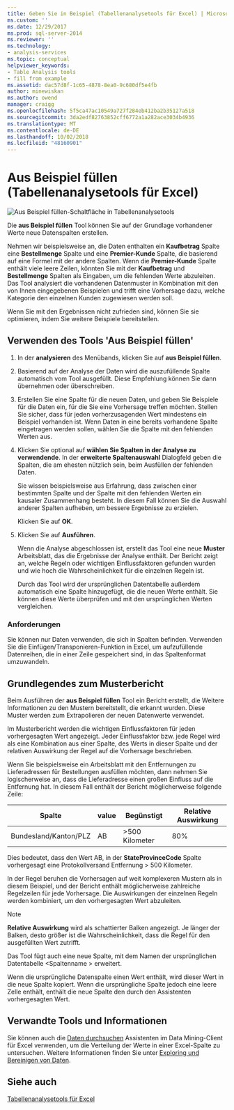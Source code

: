 ```yaml
---
title: Geben Sie in Beispiel (Tabellenanalysetools für Excel) | Microsoft-Dokumentation
ms.custom: ''
ms.date: 12/29/2017
ms.prod: sql-server-2014
ms.reviewer: ''
ms.technology:
- analysis-services
ms.topic: conceptual
helpviewer_keywords:
- Table Analysis tools
- fill from example
ms.assetid: dac57d8f-1c65-4878-8ea0-9c680df5e4fb
author: minewiskan
ms.author: owend
manager: craigg
ms.openlocfilehash: 5f5ca47ac10549a727f284eb412ba2b35127a518
ms.sourcegitcommit: 3da2edf82763852cff6772a1a282ace3034b4936
ms.translationtype: MT
ms.contentlocale: de-DE
ms.lasthandoff: 10/02/2018
ms.locfileid: "48160901"
---
```

# <a name="fill-from-example-table-analysis-tools-for-excel"></a>Aus Beispiel füllen (Tabellenanalysetools für Excel)
  ![Aus Beispiel füllen-Schaltfläche in Tabellenanalysetools](media/tat-fillex.gif "aus Beispiel füllen-Schaltfläche in Tabellenanalysetools")  
  
 Die **aus Beispiel füllen** Tool können Sie auf der Grundlage vorhandener Werte neue Datenspalten erstellen.  
  
 Nehmen wir beispielsweise an, die Daten enthalten ein **Kaufbetrag** Spalte eine **Bestellmenge** Spalte und eine **Premier-Kunde** Spalte, die basierend auf eine Formel mit der andere Spalten. Wenn die **Premier-Kunde** Spalte enthält viele leere Zeilen, könnten Sie mit der **Kaufbetrag** und **Bestellmenge** Spalten als Eingaben, um die fehlenden Werte abzuleiten. Das Tool analysiert die vorhandenen Datenmuster in Kombination mit den von Ihnen eingegebenen Beispielen und trifft eine Vorhersage dazu, welche Kategorie den einzelnen Kunden zugewiesen werden soll.  
  
 Wenn Sie mit den Ergebnissen nicht zufrieden sind, können Sie sie optimieren, indem Sie weitere Beispiele bereitstellen.  
  
## <a name="using-the-fill-from-example-tool"></a>Verwenden des Tools 'Aus Beispiel füllen'  
  
1.  In der **analysieren** des Menübands, klicken Sie auf **aus Beispiel füllen**.  
  
2.  Basierend auf der Analyse der Daten wird die auszufüllende Spalte automatisch vom Tool ausgefüllt. Diese Empfehlung können Sie dann übernehmen oder überschreiben.  
  
3.  Erstellen Sie eine Spalte für die neuen Daten, und geben Sie Beispiele für die Daten ein, für die Sie eine Vorhersage treffen möchten. Stellen Sie sicher, dass für jeden vorherzusagenden Wert mindestens ein Beispiel vorhanden ist. Wenn Daten in eine bereits vorhandene Spalte eingetragen werden sollen, wählen Sie die Spalte mit den fehlenden Werten aus.  
  
4.  Klicken Sie optional auf **wählen Sie Spalten in der Analyse zu verwendende**. In der **erweiterte Spaltenauswahl** Dialogfeld geben die Spalten, die am ehesten nützlich sein, beim Ausfüllen der fehlenden Daten.  
  
     Sie wissen beispielsweise aus Erfahrung, dass zwischen einer bestimmten Spalte und der Spalte mit den fehlenden Werten ein kausaler Zusammenhang besteht. In diesem Fall können Sie die Auswahl anderer Spalten aufheben, um bessere Ergebnisse zu erzielen.  
  
     Klicken Sie auf **OK**.  
  
5.  Klicken Sie auf **Ausführen**.  
  
     Wenn die Analyse abgeschlossen ist, erstellt das Tool eine neue **Muster** Arbeitsblatt, das die Ergebnisse der Analyse enthält. Der Bericht zeigt an, welche Regeln oder wichtigen Einflussfaktoren gefunden wurden und wie hoch die Wahrscheinlichkeit für die einzelnen Regeln ist.  
  
     Durch das Tool wird der ursprünglichen Datentabelle außerdem automatisch eine Spalte hinzugefügt, die die neuen Werte enthält. Sie können diese Werte überprüfen und mit den ursprünglichen Werten vergleichen.  
  
### <a name="requirements"></a>Anforderungen  
 Sie können nur Daten verwenden, die sich in Spalten befinden. Verwenden Sie die Einfügen/Transponieren-Funktion in Excel, um aufzufüllende Datenreihen, die in einer Zeile gespeichert sind, in das Spaltenformat umzuwandeln.  
  
## <a name="understanding-the-pattern-report"></a>Grundlegendes zum Musterbericht  
 Beim Ausführen der **aus Beispiel füllen** Tool ein Bericht erstellt, die Weitere Informationen zu den Mustern bereitstellt, die erkannt wurden. Diese Muster werden zum Extrapolieren der neuen Datenwerte verwendet.  
  
 Im Musterbericht werden die wichtigen Einflussfaktoren für jeden vorhergesagten Wert angezeigt. Jeder Einflussfaktor bzw. jede Regel wird als eine Kombination aus einer Spalte, des Werts in dieser Spalte und der relativen Auswirkung der Regel auf die Vorhersage beschrieben.  
  
 Wenn Sie beispielsweise ein Arbeitsblatt mit den Entfernungen zu Lieferadressen für Bestellungen ausfüllen möchten, dann nehmen Sie logischerweise an, dass die Lieferadresse einen großen Einfluss auf die Entfernung hat. In diesem Fall enthält der Bericht möglicherweise folgende Zeile:  
  
|Spalte|value|Begünstigt|Relative Auswirkung|  
|------------|-----------|------------|---------------------|  
|Bundesland/Kanton/PLZ|AB|>500 Kilometer|80%|  
  
 Dies bedeutet, dass den Wert AB, in der **StateProvinceCode** Spalte vorhergesagt eine Protokollversand Entfernung > 500 Kilometer.  
  
 In der Regel beruhen die Vorhersagen auf weit komplexeren Mustern als in diesem Beispiel, und der Bericht enthält möglicherweise zahlreiche Regelzeilen für jede Vorhersage. Die Auswirkungen der einzelnen Regeln werden kombiniert, um den vorhergesagten Wert abzuleiten.  
  
> [!NOTE]  
>  **Relative Auswirkung** wird als schattierter Balken angezeigt. Je länger der Balken, desto größer ist die Wahrscheinlichkeit, dass die Regel für den ausgefüllten Wert zutrifft.  
  
 Das Tool fügt auch eine neue Spalte, mit dem Namen der ursprünglichen Datentabelle \<Spaltenname > erweitert.  
  
 Wenn die ursprüngliche Datenspalte einen Wert enthält, wird dieser Wert in die neue Spalte kopiert. Wenn die ursprüngliche Spalte jedoch eine leere Zelle enthält, enthält die neue Spalte den durch den Assistenten vorhergesagten Wert.  
  
## <a name="related-tools-and-information"></a>Verwandte Tools und Informationen  
 Sie können auch die [Daten durchsuchen](explore-data-sql-server-data-mining-add-ins.md) Assistenten im Data Mining-Client für Excel verwenden, um die Verteilung der Werte in einer Excel-Spalte zu untersuchen. Weitere Informationen finden Sie unter [Exploring und Bereinigen von Daten](exploring-and-cleaning-data.md).  
  
## <a name="see-also"></a>Siehe auch  
 [Tabellenanalysetools für Excel](table-analysis-tools-for-excel.md)  
  
  
